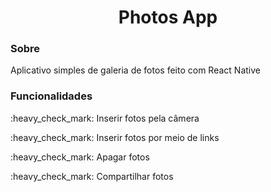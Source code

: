 <h1 align="center">Photos App</h1>

<h3>Sobre</h3>
<p>Aplicativo simples de galeria de fotos feito com React Native</p>

<h3>Funcionalidades</h3>
<p>:heavy_check_mark: Inserir fotos pela câmera</p>
<p>:heavy_check_mark: Inserir fotos por meio de links</p>
<p>:heavy_check_mark: Apagar fotos</p>
<p>:heavy_check_mark: Compartilhar fotos</p>

